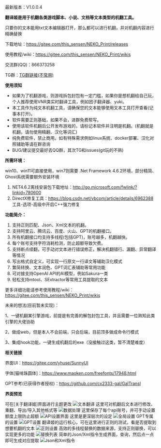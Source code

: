 最新版本：V1.0.0.4

 **翻译姬是用于机翻各类游戏脚本、小说、文档等文本类型的机翻工具。** 

只要你的文本能用txt文本编辑器打开，那么都可以进行机翻，并对机翻内容进行精确替换

下载地址：https://gitee.com/this_sensen/NEKO_Print/releases

使用教程/wiki：https://gitee.com/this_sensen/NEKO_Print/wikis

交流群(QQ)：866373258

TG群：[TG群链接(不常用)](https://t.me/neko_print)

**使用须知** 
- 如果为了机翻游戏，则游戏拆包封包有一定门槛，如果你是想机翻给自己玩，个人推荐使用VNR类实时翻译工具，例如团子翻译器、yuki。
- 本工具作为纯文本机翻工具，请确保您的文本能够使用文本工具打开查看(记事本打开)。
- 软件需要正则基础，如果不会，进群免费帮写。
- 使用该软件机翻后公开发布游戏的，请标记本软件并注明是机翻。(机翻就是机翻，请勿使用精翻、汉化等词汇)
- 纯免费软件，禁止商用。如有特殊需求例如linux系统、docker部署、汉化对照辅助等请在群咨询
- BUG/建议提交最好去QQ群，其次TG和issues(git玩的不熟)

 **所需环境：** 

win10、win11可直接使用，win7则需要 .Net Framework 4.6.2环境，部分精简、Ghost系统需要额外安装环境
1. NET4.6.2离线安装包下载地址：http://go.microsoft.com/fwlink/?linkid=780600
2. DirectX修复工具：https://blog.csdn.net/vbcom/article/details/6962388 工具-选项-高级中开启C++强力修复

 **功能简介：** 
1. 支持正则匹配、Json、Xml文本的机翻。
2. 支持阿里云、腾讯云、百度、火山、GPT的机翻接口。
3. 所有机翻接口均支持多线程(包括GPT)，账号越多，机翻越快。
4. 每个账号支持字符消耗检测，防止超额导致欠费。
5. 支持断点续翻，可手动对文本进行错误修正，解决机翻错行、漏翻、异常翻译等情况
6. 写出格式自定义，可实现一行原文一行译文等辅助汉化模式
7. 繁简转换、文本润色、GPT词汇表辅助等常用功能
8. 可对接支持OpenAI API的AI模型，例如Sakura一类
9. 轻松支持mtool、SExtractor等常用工具提取的文本

更多详细功能请参考使用教程/wiki：https://gitee.com/this_sensen/NEKO_Print/wikis

未来的想法(目前暂未实现)：

1、一键机翻某引擎游戏，前提是有完善的解包封包工具，并且需要一位熟知此类引擎的大佬协助

2、做成web，但是本人不会前端，只会后端，目前顶多做成命令行模式

3、集成hook功能，一键生成机翻后的exe（没接触过这类，暂不清楚难度）

 **相关链接** 

界面UI：https://gitee.com/yhuse/SunnyUI

字体[猫啃珠圆体]：https://www.maoken.com/freefonts/17948.html

GPT参考(已获得作者授权)：https://github.com/cx2333-gal/GalTransl

 **界面预览** 

可在[关于翻译姬]界面进行主题更改
![文本翻译](https://foruda.gitee.com/images/1714463215960716668/3518df98_10364928.jpeg "文本翻译.jpg")
这里可对机翻后文本进行修改、重翻、导出/导入其他格式等
![数据处理](https://foruda.gitee.com/images/1714462638578270479/13f0f6bc_10364928.jpeg "数据处理.jpg")
这里保存了每个api账号，并可手动设置额度上限防止超额
![API设置界面](https://foruda.gitee.com/images/1698737641872288175/76ab6a4c_10364928.jpeg "API设置.jpg")
这里是更深层次的设定
![全局设置](https://foruda.gitee.com/images/1714463245281152268/189dd091_10364928.jpeg "全局设置.jpg")
GPT专属的设置
![GPT设置](https://foruda.gitee.com/images/1714463846659387355/aa6d2349_10364928.jpeg "GPT设置.jpg")
翻译姬的运行核心，可在这里进行正则的测试，看是否提取到想要机翻的文本
![正则设置](https://foruda.gitee.com/images/1698740336574517631/c57f5b83_10364928.jpeg "正则设置.jpg")
高效的多线程替换的数据来源，支持正则替换，可以实现更多的功能
![替换列表](https://foruda.gitee.com/images/1698813678607926739/cfb9f529_10364928.jpeg "替换列表.jpg")
简单的Json/Xml指令生成界面，查询，然后点一点即可生成对应提取
![Json和Xml指令](https://foruda.gitee.com/images/1698819502910042916/d1a22f27_10364928.jpeg "Json和Xml指令.jpg")
